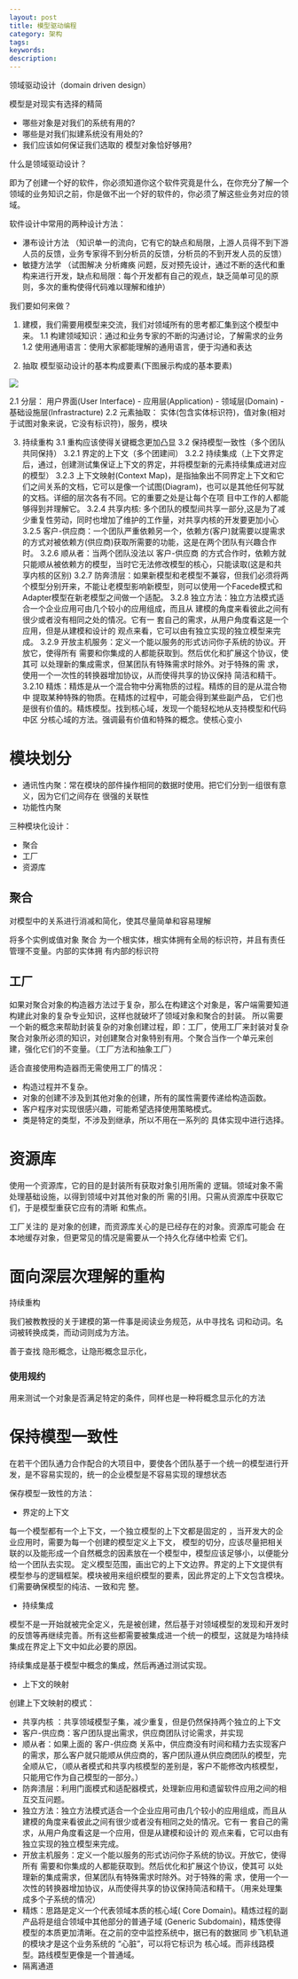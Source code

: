 ```yaml
---
layout: post
title: 模型驱动编程
category: 架构
tags:
keywords:
description:
---
```


领域驱动设计（domain driven design）

模型是对现实有选择的精简

* 哪些对象是对我们的系统有用的?
* 哪些是对我们拟建系统没有用处的?
* 我们应该如何保证我们选取的 模型对象恰好够用?


什么是领域驱动设计？

即为了创建一个好的软件，你必须知道你这个软件究竟是什么，在你充分了解一个领域的业务知识之前，你是做不出一个好的软件的，你必须了解这些业务对应的领域。



软件设计中常用的两种设计方法：
* 瀑布设计方法 （知识单一的流向，它有它的缺点和局限，上游人员得不到下游人员的反馈，业务专家得不到分析员的反馈，分析员的不到开发人员的反馈）
* 敏捷方法学 （试图解决 分析瘫痪 问题，反对预先设计，通过不断的迭代和重构来进行开发，缺点和局限：每个开发都有自己的观点，缺乏简单可见的原则，多次的重构使得代码难以理解和维护）

我们要如何来做？
1. 建模，我们需要用模型来交流，我们对领域所有的思考都汇集到这个模型中来。
1.1 构建领域知识：通过和业务专家的不断的沟通讨论，了解需求的业务
1.2 使用通用语言：使用大家都能理解的通用语言，便于沟通和表达

2. 抽取 模型驱动设计的基本构成要素(下图展示构成的基本要素)

![](/assets/picture/2018-07-09_1.png)

2.1 分层： 用户界面(User Interface) - 应用层(Application) - 领域层(Domain) - 基础设施层(Infrastracture)
2.2 元素抽取： 实体(包含实体标识符)，值对象(相对于试图对象来说，它没有标识符)，服务，模块

3. 持续重构
3.1 重构应该使得关键概念更加凸显
3.2 保持模型一致性（多个团队共同保持）
3.2.1 界定的上下文（多个团建间）
3.2.2 持续集成（上下文界定后，通过，创建测试集保证上下文的界定，并将模型新的元素持续集成进对应的模型）
3.2.3 上下文映射(Context Map)，是指抽象出不同界定上下文和它们之间关系的文档，它可以是像一个试图(Diagram)，也可以是其他任何写就的文档。详细的层次各有不同。它的重要之处是让每个在项 目中工作的人都能够得到并理解它。
3.2.4 共享内核: 多个团队的模型间共享一部分,这是为了减少重复性劳动，同时也增加了维护的工作量，对共享内核的开发要更加小心
3.2.5 客户-供应商：一个团队严重依赖另一个，依赖方(客户)就需要以提需求的方式对被依赖方(供应商)获取所需要的功能，这是在两个团队有兴趣合作时。
3.2.6 顺从者：当两个团队没法以 客户-供应商 的方式合作时，依赖方就只能顺从被依赖方的模型，当时它无法修改模型的核心，只能读取(这是和共享内核的区别)
3.2.7 防奔溃层：如果新模型和老模型不兼容，但我们必须将两个模型分别开来，不能让老模型影响新模型，则可以使用一个Facede模式和Adapter模型在新老模型之间做一个适配。
3.2.8 独立方法：独立方法模式适合一个企业应用可由几个较小的应用组成，而且从 建模的角度来看彼此之间有很少或者没有相同之处的情况。它有一 套自己的需求，从用户角度看这是一个应用，但是从建模和设计的 观点来看，它可以由有独立实现的独立模型来完成。
3.2.9 开放主机服务：定义一个能以服务的形式访问你子系统的协议。开放它，使得所有 需要和你集成的人都能获取到。然后优化和扩展这个协议，使其可 以处理新的集成需求，但某团队有特殊需求时除外。对于特殊的需 求，使用一个一次性的转换器增加协议，从而使得共享的协议保持 简洁和精干。
3.2.10 精炼：精炼是从一个混合物中分离物质的过程。精炼的目的是从混合物中 提取某种特殊的物质。在精炼的过程中，可能会得到某些副产品， 它们也是很有价值的。精炼模型。找到核心域，发现一个能轻松地从支持模型和代码中区 分核心域的方法。强调最有价值和特殊的概念。使核心变小




# 模块划分
* 通讯性内聚：常在模块的部件操作相同的数据时使用。把它们分到一组很有意义，因为它们之间存在 很强的关联性
* 功能性内聚

三种模块化设计：
* 聚合
* 工厂
* 资源库

##   聚合

对模型中的关系进行消减和简化，使其尽量简单和容易理解

将多个实例或值对象 聚合 为一个根实体，根实体拥有全局的标识符，并且有责任管理不变量。内部的实体拥 有内部的标识符


## 工厂

如果对聚合对象的构造器方法过于复杂，那么在构建这个对象是，客户端需要知道构建此对象的复杂专业知识，这样也就破坏了领域对象和聚合的封装。
所以需要一个新的概念来帮助封装复杂的对象创建过程，即：工厂，使用工厂来封装对复杂聚合对象所必须的知识，对创建聚合对象特别有用。个聚合当作一个单元来创 建，强化它们的不变量。（工厂方法和抽象工厂）

适合直接使用构造器而无需使用工厂的情况：
* 构造过程并不复杂。
* 对象的创建不涉及到其他对象的创建，所有的属性需要传递给构造函数。
* 客户程序对实现很感兴趣，可能希望选择使用策略模式。
* 类是特定的类型，不涉及到继承，所以不用在一系列的 具体实现中进行选择。


# 资源库

使用一个资源库，它的目的是封装所有获取对象引用所需的 逻辑。领域对象不需处理基础设施，以得到领域中对其他对象的所 需的引用。只需从资源库中获取它们，于是模型重获它应有的清晰 和焦点。

工厂关注的 是对象的创建，而资源库关心的是已经存在的对象。资源库可能会 在本地缓存对象，但更常见的情况是需要从一个持久化存储中检索 它们。


# 面向深层次理解的重构

持续重构

我们被教教授的关于建模的第一件事是阅读业务规范，从中寻找名 词和动词。名词被转换成类，而动词则成为方法。

善于查找 隐形概念，让隐形概念显示化，

### 使用规约
用来测试一个对象是否满足特定的条件，同样也是一种将概念显示化的方法


# 保持模型一致性

在若干个团队通力合作配合的大项目中，要使各个团队基于一个统一的模型进行开发，是不容易实现的，统一的企业模型是不容易实现的理想状态

保存模型一致性的方法：

* 界定的上下文

每一个模型都有一个上下文，一个独立模型的上下文都是固定的 ，当开发大的企业应用时，需要为每一个创建的模型定义上下文，
模型的切分，应该尽量把相关联的以及能形成一个自然概念的因素放在一个模型中，模型应该足够小，以便能分给一个团队去实现。
定义模型范围，画出它的上下文边界。界定的上下文提供有模型参与的逻辑框架。模块被用来组织模型的要素，因此界定的上下文包含模块。
们需要确保模型的纯洁、一致和完 整。

* 持续集成

模型不是一开始就被完全定义，先是被创建，然后基于对领域模型的发现和开发时的反馈等再继续完善。所有这些都需要被集成进一个统一的模型，这就是为啥持续集成在界定上下文中如此必要的原因。

持续集成是基于模型中概念的集成，然后再通过测试实现。

* 上下文的映射

创建上下文映射的模式：
* 共享内核 ：共享领域模型子集，减少重复，但是仍然保持两个独立的上下文
* 客户-供应商：客户团队提出需求，供应商团队讨论需求，并实现
* 顺从者：如果上面的 客户-供应商 关系中，供应商没有时间和精力去实现客户的需求，那么客户就只能顺从供应商的，客户团队遵从供应商团队的模型，完全顺从它，（顺从者模式和共享内核模型的差别是，客户不能修改内核模型，只能用它作为自己模型的一部分。）
* 防奔溃层：利用门面模式和适配器模式，处理新应用和遗留软件应用之间的相互交互问题。
* 独立方法：独立方法模式适合一个企业应用可由几个较小的应用组成，而且从 建模的角度来看彼此之间有很少或者没有相同之处的情况。它有一 套自己的需求，从用户角度看这是一个应用，但是从建模和设计的 观点来看，它可以由有独立实现的独立模型来完成。
* 开放主机服务：定义一个能以服务的形式访问你子系统的协议。开放它，使得所有 需要和你集成的人都能获取到。然后优化和扩展这个协议，使其可 以处理新的集成需求，但某团队有特殊需求时除外。对于特殊的需 求，使用一个一次性的转换器增加协议，从而使得共享的协议保持简洁和精干。（用来处理集成多个子系统的情况）
* 精炼：思路是定义一个代表领域本质的核心域( Core Domain)。精炼过程的副产品将是组合领域中其他部分的普通子域 (Generic Subdomain)，精炼使得模型的本质更加清晰。在之前的空中监控系统中，据已有的数据同 步飞机轨道的模块才是这个业务系统的 “心脏”，可以将它标识为 核心域。而非线路模型。路线模型更像是一个普通域。
* 隔离通道
